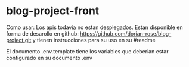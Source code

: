 # blog-project-front

Como usar:
Los apis todavia no estan desplegados. Estan disponible en forma de desarollo en github: https://github.com/dorian-rose/blog-project.git y tienen instrucciones para su uso en su #readme

El documento .env.template tiene los variables que deberian estar configurado en su documento .env
